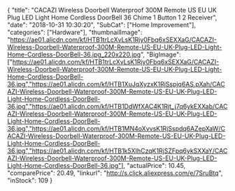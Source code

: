 {
	"title": "CACAZI Wireless Doorbell Waterproof 300M Remote US EU UK Plug LED Light Home Cordless DoorBell 36 Chime 1 Button 1 2 Receiver",
	"date": "2018-10-31 10:30:20",
	"SubCat": ["Home Improvement"],
	"categories": ["Hardware"],
	"thumbnailImage": "https://ae01.alicdn.com/kf/HTB1trLcXvLsK1Rjy0Fbq6xSEXXaG/CACAZI-Wireless-Doorbell-Waterproof-300M-Remote-US-EU-UK-Plug-LED-Light-Home-Cordless-DoorBell-36.jpg_220x220.jpg",
	"BigImage": ["https://ae01.alicdn.com/kf/HTB1trLcXvLsK1Rjy0Fbq6xSEXXaG/CACAZI-Wireless-Doorbell-Waterproof-300M-Remote-US-EU-UK-Plug-LED-Light-Home-Cordless-DoorBell-36.jpg","https://ae01.alicdn.com/kf/HTB1XuJqXyzxK1RjSspjq6AS.pXah/CACAZI-Wireless-Doorbell-Waterproof-300M-Remote-US-EU-UK-Plug-LED-Light-Home-Cordless-DoorBell-36.jpg","https://ae01.alicdn.com/kf/HTB1DdWfXAC4K1Rjt_j7q6ykEXXab/CACAZI-Wireless-Doorbell-Waterproof-300M-Remote-US-EU-UK-Plug-LED-Light-Home-Cordless-DoorBell-36.jpg","https://ae01.alicdn.com/kf/HTB1MN4oXvvsK1RjSspdq6AZepXaW/CACAZI-Wireless-Doorbell-Waterproof-300M-Remote-US-EU-UK-Plug-LED-Light-Home-Cordless-DoorBell-36.jpg","https://ae01.alicdn.com/kf/HTB1k5XIhCzqK1RjSZFpq6ykSXXaY/CACAZI-Wireless-Doorbell-Waterproof-300M-Remote-US-EU-UK-Plug-LED-Light-Home-Cordless-DoorBell-36.jpg"],
	"actualPrice": 10.45,
	"comparePrice": 20.49,
	"linkurl": "http://s.click.aliexpress.com/e/7SruBtq",
	"inStock": 109
}
